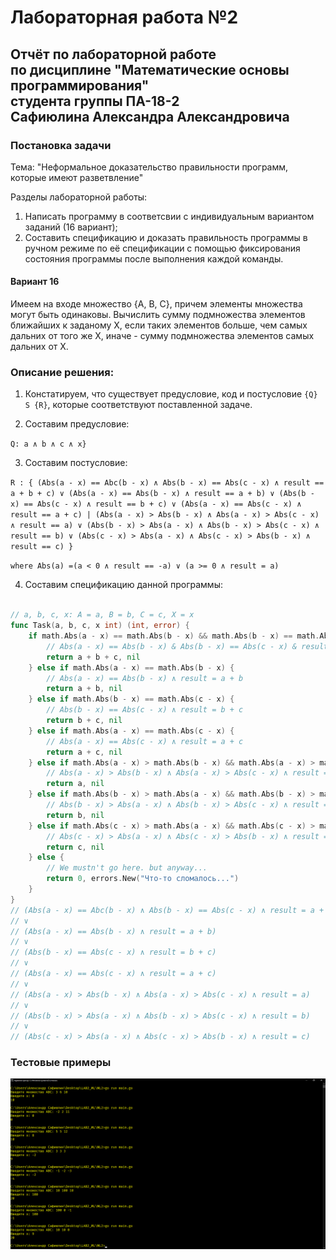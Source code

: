 # Лабораторная работа №2
## Отчёт по лабораторной работе<br>по дисциплине "Математические основы программирования"<br>студента группы ПА-18-2<br>Сафиюлина Александра Александровича

### Постановка задачи

Тема: "Неформальное доказательство правильности программ, которые имеют разветвление"

Разделы лабораторной работы:
1. Написать программу в соответсвии с индивидуальным вариантом заданий (16 вариант);
2. Составить спецификацию и доказать правильность программы в ручном режиме по её спецификации с помощью фиксирования состояния программы после выполнения каждой команды.

#### Вариант 16

Имеем на входе множество {A, B, C}, причем элементы множества могут быть одинаковы. Вычислить сумму подмножества элементов ближайших к заданому X, если таких элементов больше, чем самых дальних от того же X, иначе - сумму подмножества элементов самых дальних от X.

### Описание решения:
    
1. Констатируем, что существует предусловие, код и постусловие `{Q} S {R}`, которые соответствуют поставленной задаче.

2. Составим предусловие:
  
  `Q: a ∧ b ∧ c ∧ x}`

3. Составим постусловие:
  
  `R : {
  	(Abs(a - x) == Abc(b - x) ∧ Abs(b - x) == Abs(c - x) ∧ result == a + b + c)
	 ∨
	 (Abs(a - x) == Abs(b - x) ∧ result == a + b)
	 ∨
	 (Abs(b - x) == Abs(c - x) ∧ result == b + c)
	 ∨
	 (Abs(a - x) == Abs(c - x) ∧ result == a + c)
	 |
	 (Abs(a - x) > Abs(b - x) ∧ Abs(a - x) > Abs(c - x) ∧ result == a)
	 ∨
	 (Abs(b - x) > Abs(a - x) ∧ Abs(b - x) > Abs(c - x) ∧ result == b)
	 ∨
	 (Abs(c - x) > Abs(a - x) ∧ Abs(c - x) > Abs(b - x) ∧ result == c)
  }`
  
  `where Abs(a) =(a < 0 ∧ result == -a) ∨ (a >= 0 ∧ result = a)`
  
  4. Составим спецификацию данной программы:
  
```Go

// a, b, c, x: A = a, B = b, C = c, X = x
func Task(a, b, c, x int) (int, error) {
	if math.Abs(a - x) == math.Abs(b - x) && math.Abs(b - x) == math.Abs(c - x) {
		// Abs(a - x) == Abs(b - x) & Abs(b - x) == Abs(c - x) & result = a + b + c
		return a + b + c, nil
	} else if math.Abs(a - x) == math.Abs(b - x) {
		// Abs(a - x) == Abs(b - x) ∧ result = a + b
		return a + b, nil
	} else if math.Abs(b - x) == math.Abs(c - x) {
		// Abs(b - x) == Abs(c - x) ∧ result = b + c
		return b + c, nil
	} else if math.Abs(a - x) == math.Abs(c - x) {
		// Abs(a - x) == Abs(c - x) ∧ result = a + c
		return a + c, nil
	} else if math.Abs(a - x) > math.Abs(b - x) && math.Abs(a - x) > math.Abs(c - x) {
		// Abs(a - x) > Abs(b - x) ∧ Abs(a - x) > Abs(c - x) ∧ result = a
		return a, nil
	} else if math.Abs(b - x) > math.Abs(a - x) && math.Abs(b - x) > math.Abs(c - x) {
		// Abs(b - x) > Abs(a - x) ∧ Abs(b - x) > Abs(c - x) ∧ result = b
		return b, nil
	} else if math.Abs(c - x) > math.Abs(a - x) && math.Abs(c - x) > math.Abs(b - x) {
		// Abs(c - x) > Abs(a - x) ∧ Abs(c - x) > Abs(b - x) ∧ result = c
		return c, nil
	} else {
		// We mustn't go here. but anyway...
		return 0, errors.New("Что-то сломалось...")
	}
}
// (Abs(a - x) == Abc(b - x) ∧ Abs(b - x) == Abs(c - x) ∧ result = a + b + c)
// ∨
// (Abs(a - x) == Abs(b - x) ∧ result = a + b)
// ∨
// (Abs(b - x) == Abs(c - x) ∧ result = b + c)
// ∨
// (Abs(a - x) == Abs(c - x) ∧ result = a + c)
// ∨
// (Abs(a - x) > Abs(b - x) ∧ Abs(a - x) > Abs(c - x) ∧ result = a)
// ∨
// (Abs(b - x) > Abs(a - x) ∧ Abs(b - x) > Abs(c - x) ∧ result = b)
// ∨
// (Abs(c - x) > Abs(a - x) ∧ Abs(c - x) > Abs(b - x) ∧ result = c)
```

### Тестовые примеры

![Первый скриншот](Screenshots/Screenshot1.png)

